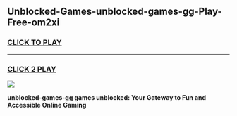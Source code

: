 
## Unblocked-Games-unblocked-games-gg-Play-Free-om2xi
<h3>
<a href="https://premium76.site?title=unblocked-games-gg&ref=23A">CLICK TO PLAY</a></h3>
<hr>

<h3>
<a href="https://premium76.site?title=unblocked-games-gg&ref=23A">CLICK 2 PLAY</a>
  
</h3>

<a href="https://premium76.site?title=unblocked-games-gg&ref=23A"><img src="https://clearcache.store/games.png"></a>


**unblocked-games-gg games unblocked: Your Gateway to Fun and Accessible Online Gaming**
